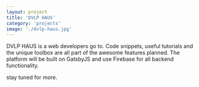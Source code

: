 ```yaml
---
layout: project
title: 'DVLP HAUS'
category: 'projects'
image: './dvlp-haus.jpg'
---
```


DVLP HAUS is a web developers go to. Code snippets, useful tutorials and the unique toolbox are all part of the awesome features planned. The platform will be built on GatsbyJS and use Firebase for all backend functionality.

stay tuned for more.
